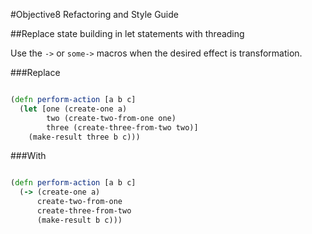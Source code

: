 #Objective8 Refactoring and Style Guide

##Replace state building in let statements with threading

Use the `->` or `some->` macros when the desired effect is transformation.

###Replace

```Clojure

(defn perform-action [a b c]
  (let [one (create-one a)
        two (create-two-from-one one)
        three (create-three-from-two two)]
    (make-result three b c)))

```

###With

```Clojure

(defn perform-action [a b c]
  (-> (create-one a)
      create-two-from-one
      create-three-from-two
      (make-result b c)))

```

